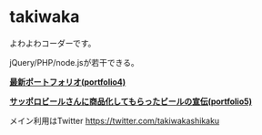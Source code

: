 <h1>takiwaka</h1>

よわよわコーダーです。

jQuery/PHP/node.jsが若干できる。

**[最新ポートフォリオ(portfolio4)](https://takiwaka.sakura.ne.jp/)**

**[サッポロビールさんに商品化してもらったビールの宣伝(portfolio5)](https://takiwaka.com)**

メイン利用はTwitter
https://twitter.com/takiwakashikaku
